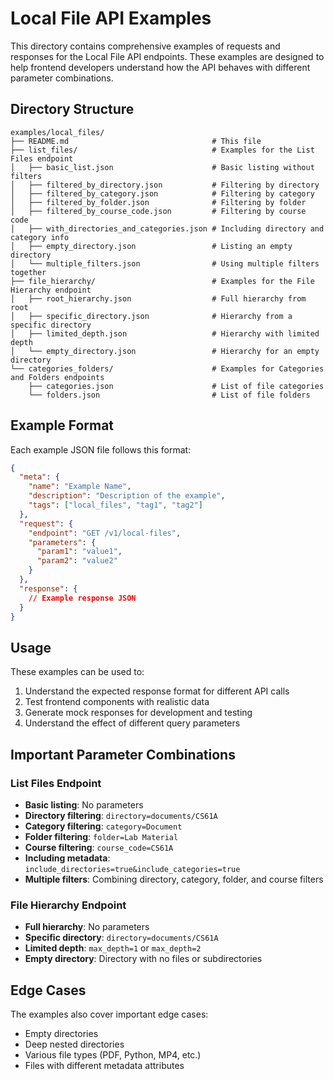# Local File API Examples

This directory contains comprehensive examples of requests and responses for the Local File API endpoints. These examples are designed to help frontend developers understand how the API behaves with different parameter combinations.

## Directory Structure

```
examples/local_files/
├── README.md                                # This file
├── list_files/                              # Examples for the List Files endpoint
│   ├── basic_list.json                      # Basic listing without filters
│   ├── filtered_by_directory.json           # Filtering by directory
│   ├── filtered_by_category.json            # Filtering by category
│   ├── filtered_by_folder.json              # Filtering by folder
│   ├── filtered_by_course_code.json         # Filtering by course code
│   ├── with_directories_and_categories.json # Including directory and category info
│   ├── empty_directory.json                 # Listing an empty directory
│   └── multiple_filters.json                # Using multiple filters together
├── file_hierarchy/                          # Examples for the File Hierarchy endpoint
│   ├── root_hierarchy.json                  # Full hierarchy from root
│   ├── specific_directory.json              # Hierarchy from a specific directory
│   ├── limited_depth.json                   # Hierarchy with limited depth
│   └── empty_directory.json                 # Hierarchy for an empty directory
└── categories_folders/                      # Examples for Categories and Folders endpoints
    ├── categories.json                      # List of file categories
    └── folders.json                         # List of file folders
```

## Example Format

Each example JSON file follows this format:

```json
{
  "meta": {
    "name": "Example Name",
    "description": "Description of the example",
    "tags": ["local_files", "tag1", "tag2"]
  },
  "request": {
    "endpoint": "GET /v1/local-files",
    "parameters": {
      "param1": "value1",
      "param2": "value2"
    }
  },
  "response": {
    // Example response JSON
  }
}
```

## Usage

These examples can be used to:

1. Understand the expected response format for different API calls
2. Test frontend components with realistic data
3. Generate mock responses for development and testing
4. Understand the effect of different query parameters

## Important Parameter Combinations

### List Files Endpoint

- **Basic listing**: No parameters
- **Directory filtering**: `directory=documents/CS61A`
- **Category filtering**: `category=Document`
- **Folder filtering**: `folder=Lab Material`
- **Course filtering**: `course_code=CS61A`
- **Including metadata**: `include_directories=true&include_categories=true`
- **Multiple filters**: Combining directory, category, folder, and course filters

### File Hierarchy Endpoint

- **Full hierarchy**: No parameters
- **Specific directory**: `directory=documents/CS61A`
- **Limited depth**: `max_depth=1` or `max_depth=2`
- **Empty directory**: Directory with no files or subdirectories

## Edge Cases

The examples also cover important edge cases:

- Empty directories
- Deep nested directories
- Various file types (PDF, Python, MP4, etc.)
- Files with different metadata attributes
